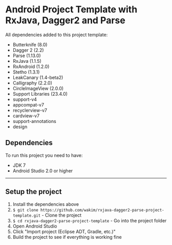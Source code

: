 # Android Project Template with RxJava, Dagger2 and Parse

All dependencies added to this project template:

 - Butterknife (8.0)
 - Dagger 2 (2.2)
 - Parse (1.13.0)
 - RxJava (1.1.5)
 - RxAndroid (1.2.0)
 - Stetho (1.3.1)
 - LeakCanary (1.4-beta2)
 - Calligraphy (2.2.0)
 - CircleImageView (2.0.0)
 - Support Libraries (23.4.0)
  - support-v4
  - appcompat-v7
  - recyclerview-v7
  - cardview-v7
  - support-annotations
  - design

## Dependencies

To run this project you need to have:

 - JDK 7
 - Android Studio 2.0 or higher

---

## Setup the project

1. Install the dependencies above
2. `$ git clone https://github.com/wakim/rxjava-dagger2-parse-project-template.git` - Clone the project
3. `$ cd rxjava-dagger2-parse-project-template` - Go into the project folder
4. Open Android Studio
5. Click "Import project (Eclipse ADT, Gradle, etc.)"
6. Build the project to see if everything is working fine
